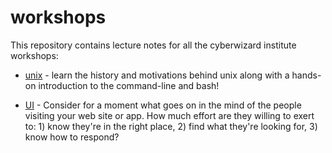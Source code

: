 # workshops

This repository contains lecture notes for all the cyberwizard institute
workshops:

* [unix](unix.markdown) - learn the history and motivations behind unix along
with a hands-on introduction to the command-line and bash!

* [UI](ui.markdown) - Consider for a moment what goes on in the mind of the people visiting your web site or app. How much effort are they willing to exert to: 1) know they're in the right place, 2) find what they're looking for, 3) know how to respond?


